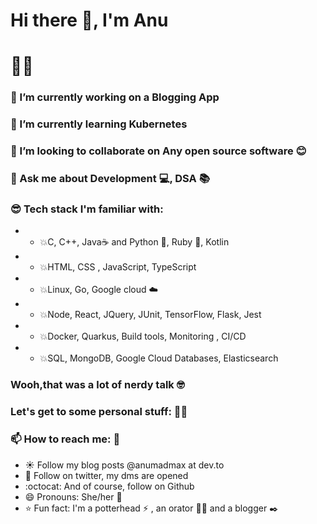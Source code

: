 # Hi there 👋, I'm Anu


# :woman_technologist:

### 🔭 I’m currently working on a **Blogging App**
### 🌱 I’m currently learning **Kubernetes**
### 👯 I’m looking to collaborate on **Any open source software** :blush:
### 💬 Ask me about **Development :computer:, DSA :books:**
### :sunglasses: Tech stack I'm familiar with:
- - :boom:C, C++, Java:coffee: and Python :snake:, Ruby :gem:, Kotlin
- - :boom:HTML, CSS , JavaScript, TypeScript
- - :boom:Linux, Go, Google cloud :cloud:
- - :boom:Node, React, JQuery, JUnit, TensorFlow, Flask, Jest
- - :boom:Docker, Quarkus, Build tools, Monitoring , CI/CD
- - :boom:SQL, MongoDB, Google Cloud Databases, Elasticsearch
### Wooh,that was a lot of nerdy talk :nerd_face:
### Let's get to some personal stuff: :sassy_woman:
### 📫 How to reach me: :thinking:
-  :sunny: Follow my blog posts @anumadmax at dev.to 
-  :incoming_envelope: Follow on twitter, my dms are opened 
-  :octocat: And of course, follow on Github 
- 😄 Pronouns: She/her :woman:
- :star: Fun fact: I'm a potterhead :zap: , an orator :singer: and a blogger :black_nib:
